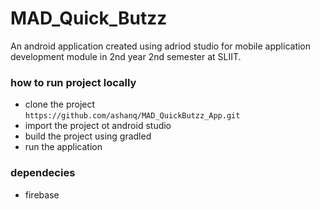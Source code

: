 # MAD_Quick_Butzz

An android application created using adriod studio for mobile application development module in 2nd year 2nd semester at SLIIT.


### how to run project locally

* clone the project  
``` https://github.com/ashanq/MAD_QuickButzz_App.git ```
* import the project ot android studio
* build the project using gradled
* run the application
 
  
### dependecies

* firebase
